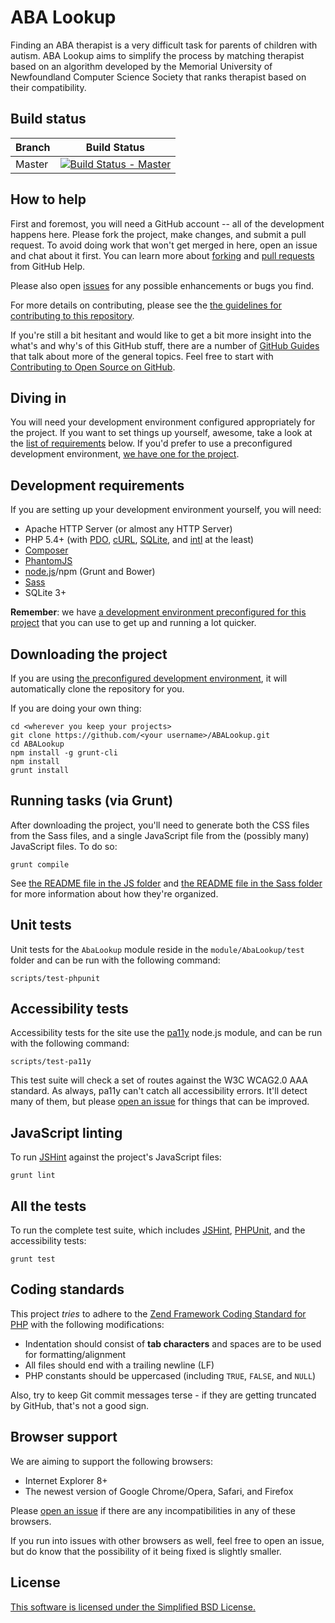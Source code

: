 ABA Lookup
==========

Finding an ABA therapist is a very difficult task for parents of children with autism. ABA Lookup aims to simplify the process by matching therapist based on an algorithm developed by the Memorial University of Newfoundland Computer Science Society that ranks therapist based on their compatibility.

Build status
------------

| Branch  | Build Status                        |
| ------- | ----------------------------------- |
| Master  | [![Build Status - Master]][Travis]  |

  [Build Status - Master]:https://travis-ci.org/MUNComputerScienceSociety/ABALookup.svg?branch=master
  [Travis]:https://travis-ci.org/MUNComputerScienceSociety/ABALookup

How to help
-----------

First and foremost, you will need a GitHub account -- all of the development happens here. Please fork the project, make changes, and submit a pull request. To avoid doing work that won't get merged in here, open an issue and chat about it first. You can learn more about [forking] and [pull requests] from GitHub Help.

Please also open [issues] for any possible enhancements or bugs you find.

For more details on contributing, please see the [the guidelines for contributing to this repository](CONTRIBUTING.md).

  [forking]:https://help.github.com/articles/fork-a-repo
  [pull requests]:https://help.github.com/articles/using-pull-requests
  [issues]:https://help.github.com/articles/be-social#issues

If you're still a bit hesitant and would like to get a bit more insight into the what's and why's of this GitHub stuff, there are a number of [GitHub Guides] that talk about more of the general topics. Feel free to start with [Contributing to Open Source on GitHub].

  [GitHub Guides]:https://guides.github.com/
  [Contributing to Open Source on GitHub]:https://guides.github.com/activities/contributing-to-open-source/

Diving in
---------

You will need your development environment configured appropriately for the project. If you want to set things up yourself, awesome, take a look at the [list of requirements] below. If you'd prefer to use a preconfigured development environment, [we have one for the project][ABALookupBox].

  [list of requirements]:#development-requirements
  [ABALookupBox]:https://github.com/MUNComputerScienceSociety/ABALookupBox

Development requirements
------------------------

If you are setting up your development environment yourself, you will need:

- Apache HTTP Server (or almost any HTTP Server)
- PHP 5.4+ (with [PDO], [cURL], [SQLite], and [intl] at the least)
- [Composer]
- [PhantomJS]
- [node.js]/npm (Grunt and Bower)
- [Sass]
- SQLite 3+

**Remember**: we have [a development environment preconfigured for this project][ABALookupBox] that you can use to get up and running a lot quicker.

  [PDO]:http://www.php.net/manual/en/book.pdo.php
  [cURL]:http://php.net/manual/en/book.curl.php
  [SQLite]:http://php.net/manual/en/book.sqlite.php
  [intl]:http://php.net/manual/en/book.intl.php
  [Composer]:https://getcomposer.org/
  [PhantomJS]:http://phantomjs.org/
  [node.js]:http://nodejs.org/
  [Sass]:http://sass-lang.com/

Downloading the project
-----------------------

If you are using [the preconfigured development environment][ABALookupBox], it will automatically clone the repository for you.

If you are doing your own thing:

    cd <wherever you keep your projects>
    git clone https://github.com/<your username>/ABALookup.git
    cd ABALookup
    npm install -g grunt-cli
    npm install
    grunt install

Running tasks (via Grunt)
-------------------------

After downloading the project, you'll need to generate both the CSS files from the Sass files, and a single JavaScript file from the (possibly many) JavaScript files. To do so:

    grunt compile

See [the README file in the JS folder](public/js/README.md) and [the README file in the Sass folder](public/sass/README.md) for more information about how they're organized.

Unit tests
----------

Unit tests for the `AbaLookup` module reside in the `module/AbaLookup/test` folder and can be run with the following command:

    scripts/test-phpunit

Accessibility tests
-------------------

Accessibility tests for the site use the [pa11y](https://github.com/nature/pa11y) node.js module, and can be run with the following command:

    scripts/test-pa11y

This test suite will check a set of routes against the W3C WCAG2.0 AAA standard. As always, pa11y can't catch all accessibility errors. It'll detect many of them, but please [open an issue](CONTRIBUTING.md#reporting-issues) for things that can be improved.

JavaScript linting
------------------

To run [JSHint] against the project's JavaScript files:

    grunt lint

  [JSHint]:http://www.jshint.com/docs/

All the tests
-------------

To run the complete test suite, which includes [JSHint], [PHPUnit], and the accessibility tests:

    grunt test

  [PHPUnit]:https://phpunit.de/

Coding standards
----------------

This project _tries_ to adhere to the [Zend Framework Coding Standard for PHP] with the following modifications:

- Indentation should consist of **tab characters** and spaces are to be used for formatting/alignment
- All files should end with a trailing newline (LF)
- PHP constants should be uppercased (including `TRUE`, `FALSE`, and `NULL`)

Also, try to keep Git commit messages terse - if they are getting truncated by GitHub, that's not a good sign.

  [Zend Framework Coding Standard for PHP]:http://framework.zend.com/wiki/display/ZFDEV2/Coding+Standards

Browser support
---------------

We are aiming to support the following browsers:

- Internet Explorer 8+
- The newest version of Google Chrome/Opera, Safari, and Firefox

Please [open an issue](CONTRIBUTING.md#reporting-issues) if there are any incompatibilities in any of these browsers.

If you run into issues with other browsers as well, feel free to open an issue, but do know that the possibility of it being fixed is slightly smaller.

License
-------

[This software is licensed under the Simplified BSD License.](LICENSE.md)
